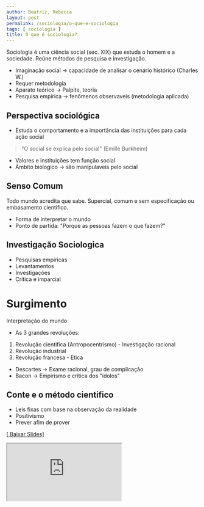 ```yaml
---
author: Beatriz, Rebecca
layout: post
permalink: /sociologia/o-que-e-sociologia
tags: [ sociologia ]
title: O que é sociologia?
---
```


Sociologia é uma ciência social (sec. XIX) que estuda o homem e a sociedade. Reúne métodos de pesquisa e investigação.

- Imaginação social -> capacidade de analisar o cenário histórico (Charles W.)
- Requer metodologia
- Aparato teórico -> Palpite, teoria
- Pesquisa empírica -> fenômenos observaveis (metodologia aplicada)

## Perspectiva sociológica
- Estuda o comportamento e a importância das instituições para cada ação social

> "O social se explica pelo social" (Emille Burkheim)

- Valores e instituições tem função social
- Âmbito biologico -> são manipulaveis pelo social

## Senso Comum
Todo mundo acredita que sabe. Supercial, comum e sem especificação ou embasamento cientifico.

- Forma de interpretar o mundo
- Ponto de partida: "Porque as pessoas fazem o que fazem?"

## Investigação Sociologica
- Pesquisas empiricas
- Levantamentos
- Investigações
- Critica e imparcial

# Surgimento
Interpretação do mundo

- As 3 grandes revoluções:
1. Revolução cientifica (Antropocentrismo) - Investigação racional
2. Revolução industrial
3. Revolução francesa - Etica

- Descartes -> Exame racional, grau de complicação
- Bacon -> Empirismo e critica dos "idolos"

## Conte e o método cientifico
- Leis fixas com base na observação da realidade
- Positivismo
- Prever afim de prover

[\[<i class="fa-solid fa-file-powerpoint"></i> Baixar Slides\]](https://cdn.discordapp.com/attachments/645230059476484128/1100192817613119488/Comte.pdf)

<iframe src="https://drive.google.com/viewerng/viewer?embedded=true&url=https://cdn.discordapp.com/attachments/645230059476484128/1100192817613119488/Comte.pdf" allow="autoplay" class="resize" onload="resize();">


### Os 3 estados positivos
- Como?
- Prover
- Leis fixas
- Observação empirica dos fenômenos
- Relativismo (adequação)
- Holismo (intersubjetivo)
- Historicidade (contexto)
- Estática social: religião, linguagem, família, propriedade, governo
  
# Max Weber
[\[<i class="fa-solid fa-file-powerpoint"></i> Baixar Slides\]](https://cdn.discordapp.com/attachments/645230059476484128/1100192817902518292/Max_Weber.pdf)

<iframe src="https://drive.google.com/viewerng/viewer?embedded=true&url=https://cdn.discordapp.com/attachments/645230059476484128/1100192817902518292/Max_Weber.pdf" allow="autoplay" class="resize" onload="resize();">

